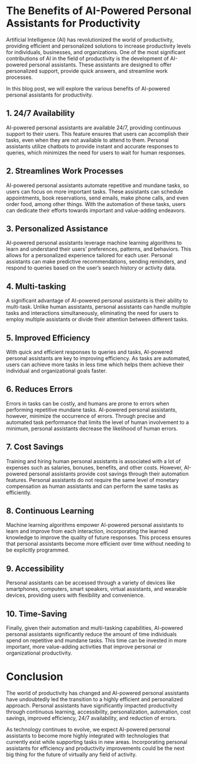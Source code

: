 # The Benefits of AI-Powered Personal Assistants for Productivity

Artificial Intelligence (AI) has revolutionized the world of productivity, providing efficient and personalized solutions to increase productivity levels for individuals, businesses, and organizations. One of the most significant contributions of AI in the field of productivity is the development of AI-powered personal assistants. These assistants are designed to offer personalized support, provide quick answers, and streamline work processes.

In this blog post, we will explore the various benefits of AI-powered personal assistants for productivity.

## 1. 24/7 Availability

AI-powered personal assistants are available 24/7, providing continuous support to their users. This feature ensures that users can accomplish their tasks, even when they are not available to attend to them. Personal assistants utilize chatbots to provide instant and accurate responses to queries, which minimizes the need for users to wait for human responses.

## 2. Streamlines Work Processes

AI-powered personal assistants automate repetitive and mundane tasks, so users can focus on more important tasks. These assistants can schedule appointments, book reservations, send emails, make phone calls, and even order food, among other things. With the automation of these tasks, users can dedicate their efforts towards important and value-adding endeavors.

## 3. Personalized Assistance

AI-powered personal assistants leverage machine learning algorithms to learn and understand their users’ preferences, patterns, and behaviors. This allows for a personalized experience tailored for each user. Personal assistants can make predictive recommendations, sending reminders, and respond to queries based on the user’s search history or activity data.

## 4. Multi-tasking

A significant advantage of AI-powered personal assistants is their ability to multi-task. Unlike human assistants, personal assistants can handle multiple tasks and interactions simultaneously, eliminating the need for users to employ multiple assistants or divide their attention between different tasks.

## 5. Improved Efficiency

With quick and efficient responses to queries and tasks, AI-powered personal assistants are key to improving efficiency. As tasks are automated, users can achieve more tasks in less time which helps them achieve their individual and organizational goals faster.

## 6. Reduces Errors

Errors in tasks can be costly, and humans are prone to errors when performing repetitive mundane tasks. AI-powered personal assistants, however, minimize the occurrence of errors. Through precise and automated task performance that limits the level of human involvement to a minimum, personal assistants decrease the likelihood of human errors.

## 7. Cost Savings

Training and hiring human personal assistants is associated with a lot of expenses such as salaries, bonuses, benefits, and other costs. However, AI-powered personal assistants provide cost savings through their automation features. Personal assistants do not require the same level of monetary compensation as human assistants and can perform the same tasks as efficiently.

## 8. Continuous Learning

Machine learning algorithms empower AI-powered personal assistants to learn and improve from each interaction, incorporating the learned knowledge to improve the quality of future responses. This process ensures that personal assistants become more efficient over time without needing to be explicitly programmed.

## 9. Accessibility

Personal assistants can be accessed through a variety of devices like smartphones, computers, smart speakers, virtual assistants, and wearable devices, providing users with flexibility and convenience.

## 10. Time-Saving

Finally, given their automation and multi-tasking capabilities, AI-powered personal assistants significantly reduce the amount of time individuals spend on repetitive and mundane tasks. This time can be invested in more important, more value-adding activities that improve personal or organizational productivity.

# Conclusion

The world of productivity has changed and AI-powered personal assistants have undoubtedly led the transition to a highly efficient and personalized approach. Personal assistants have significantly impacted productivity through continuous learning, accessibility, personalization, automation, cost savings, improved efficiency, 24/7 availability, and reduction of errors.

As technology continues to evolve, we expect AI-powered personal assistants to become more highly integrated with technologies that currently exist while supporting tasks in new areas. Incorporating personal assistants for efficiency and productivity improvements could be the next big thing for the future of virtually any field of activity.